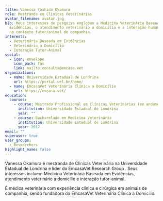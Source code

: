```yaml
---
title: Vanessa Yoshida Okamura
role: Mestranda em Clínicas Veterinárias
avatar_filename: avatar.jpg
bio: Meus interesses de pesquisa englobam a Medicina Veterinária Baseada em
  Evidências, o atendimento veterinário a domicílio e a interação humano-animal
  no contexto tutor/animal de companhia.
interests:
  - Veterinária Baseada em Evidências
  - Veterinária a Domicílio
  - Interação Tutor-Animal
social:
  - icon: envelope
    icon_pack: fas
    link: mailto:consulta@emcasa.vet
organizations:
  - name: Universidade Estadual de Londrina
    url: https://portal.uel.br/home/
  - name: EmcasaVet Veterinária Clínica a Domicílio
    url: https://emcasa.vet/
education:
  courses:
    - course: Mestrado Profissional em Clínicas Veterinárias (em andamento)
      institution: Universidade Estadual de Londrina
      year: ""
    - course: Bacharelado em Medicina Veterinária
      institution: Universidade Estadual de Londrina
      year: 2017
email: ""
superuser: true
user_groups:
  - Researchers
highlight_name: false
---
```

Vanessa Okamura é mestranda de Clínicas Veterinária na Universidade Estadual de Londrina e líder do EmcasaVet Research Group . Seus interesses incluem Medicina Veterinária Baseada em Evidências, atendimento veterinário a domicílio e interação tutor-animal. 

É médica veterinária com experiência clínica e cirúrgica em animais de companhia, sendo fundadora do EmcasaVet Veterinária Clínica a Domicílio.